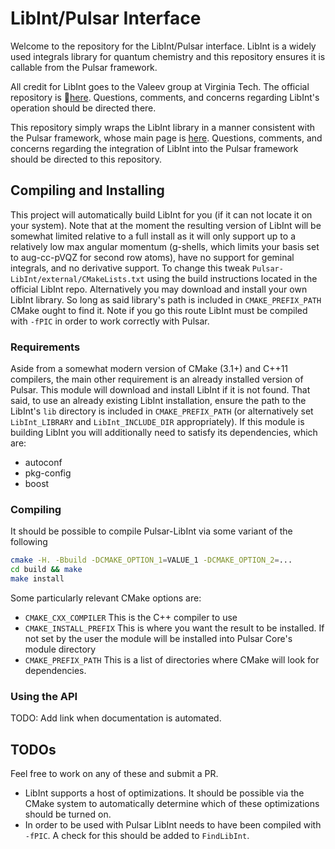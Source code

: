 # LibInt/Pulsar Interface

Welcome to the repository for the LibInt/Pulsar interface.  LibInt is a widely
used integrals library for quantum chemistry and this repository ensures it is
callable from the Pulsar framework.

All credit for LibInt goes to the Valeev group at Virginia Tech.  The official
repository is :link:[here](https://github.com/evaleev/libint).  Questions,
comments, and concerns regarding LibInt's operation should be directed there.

This repository simply wraps the LibInt library in a manner consistent with the
Pulsar framework, whose main page is
[here](https://github.com/pulsar-chem/Pulsar-Core).  Questions, comments, and
concerns regarding the integration of LibInt into the Pulsar framework should
be directed to this repository.

## Compiling and Installing

This project will automatically build LibInt
for you (if it can not locate it on your system).  Note that at the moment the
resulting version of LibInt will be somewhat limited relative to a full install
as it will only support up to a relatively low max angular momentum (g-shells,
which limits your basis set to aug-cc-pVQZ for second row atoms), have no
support for geminal integrals, and no derivative support.  To change this tweak
`Pulsar-LibInt/external/CMakeLists.txt` using the build instructions located in
the official LibInt repo.  Alternatively you may download and install your own
LibInt library.  So long as said library's path is included in
`CMAKE_PREFIX_PATH` CMake ought to find it.  Note if you go this route LibInt
must be compiled with `-fPIC` in order to work correctly with Pulsar.

### Requirements
Aside from a somewhat modern version of CMake (3.1+) and C++11 compilers, the
main other requirement is an already installed version of Pulsar.  This module
will download and install LibInt if it is not found.  That said, to use an
already existing LibInt installation, ensure the path to the LibInt's `lib`
directory is included in `CMAKE_PREFIX_PATH` (or alternatively set
`LibInt_LIBRARY` and `LibInt_INCLUDE_DIR` appropriately).  If this module is
building LibInt you will additionally need to satisfy its dependencies, which
are:
- autoconf
- pkg-config
- boost

### Compiling

It should be possible to compile Pulsar-LibInt via some variant of the following

~~~.sh
cmake -H. -Bbuild -DCMAKE_OPTION_1=VALUE_1 -DCMAKE_OPTION_2=...
cd build && make
make install
~~~

Some particularly relevant CMake options are:

- `CMAKE_CXX_COMPILER` This is the C++ compiler to use
- `CMAKE_INSTALL_PREFIX` This is where you want the result to be installed.  If
  not set by the user the module will be installed into Pulsar Core's module
  directory
- `CMAKE_PREFIX_PATH` This is a list of directories where CMake will look for
  dependencies.

### Using the API

TODO: Add link when documentation is automated.


## TODOs

Feel free to work on any of these and submit a PR.

- LibInt supports a host of optimizations.  It should be possible via the CMake
system to automatically determine which of these optimizations should be turned
on.
- In order to be used with Pulsar LibInt needs to have been compiled with
`-fPIC`.  A check for this should be added to `FindLibInt`.
